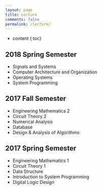 ```yaml
---
layout: page
title: Lecture
comments: false
permalink: /lecture/
---
```


* content
{:toc}

## 2018 Spring Semester
* Signals and Systems
* Computer Architecture and Organization
* Operating Systems
* System Programming

## 2017 Fall Semester

* Engineering Mathematics 2
* Circuit Theory 2
* Numerical Analysis
* Database
* Design & Analysis of Algorithms

## 2017 Spring Semester

* Engineering Mathematics 1
* Circuit Theory 1
* Data Structure
* Introduction to System Programming
* Digital Logic Design
